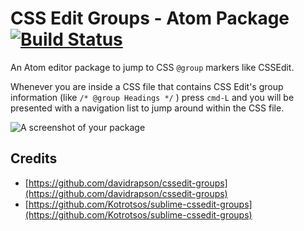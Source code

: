 # CSS Edit Groups - Atom Package [![Build Status](https://travis-ci.org/ekonstantinidis/css-edit-groups.svg?branch=master)](https://travis-ci.org/ekonstantinidis/css-edit-groups)

An Atom editor package to jump to CSS `@group` markers like CSSEdit.

Whenever you are inside a CSS file that contains CSS Edit's group information (like `/* @group Headings */` ) press `cmd-L` and you will be presented with a navigation list to jump around within the CSS file.

![A screenshot of your package](https://f.cloud.github.com/assets/69169/2290250/c35d867a-a017-11e3-86be-cd7c5bf3ff9b.gif)

## Credits

- [https://github.com/davidrapson/cssedit-groups](https://github.com/davidrapson/cssedit-groups)
- [https://github.com/Kotrotsos/sublime-cssedit-groups](https://github.com/Kotrotsos/sublime-cssedit-groups)
